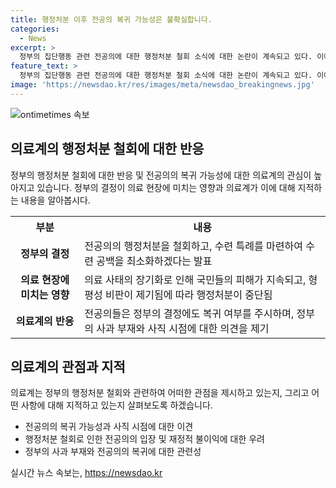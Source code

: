 ```yaml
---
title: 행정처분 이후 전공의 복귀 가능성은 불확실합니다.
categories:
  - News
excerpt: >
  정부의 집단행동 관련 전공의에 대한 행정처분 철회 소식에 대한 논란이 계속되고 있다. 이에 대해 정부는 전공의의 복귀 여부와 상관없이 행정처분을 하지 않기로 결정했다고 밝혔으며, 의료계와의 형평성 비판에도 불구하고 집단행동을 한 전공의들에게 기회를 주는 것이 공익에 부합한다는 결론을 내리고 있다. 그러나 전공의들은 이에 대해 의문을 제기하고 있으며, 정부의 사과 부재와 법적 책임 등으로 인해 복귀 여부에 대한 불확실성이 여전히 남아있다.
feature_text: >
  정부의 집단행동 관련 전공의에 대한 행정처분 철회 소식에 대한 논란이 계속되고 있다. 이에 대해 정부는 전공의의 복귀 여부와 상관없이 행정처분을 하지 않기로 결정했다고 밝혔으며, 의료계와의 형평성 비판에도 불구하고 집단행동을 한 전공의들에게 기회를 주는 것이 공익에 부합한다는 결론을 내리고 있다. 그러나 전공의들은 이에 대해 의문을 제기하고 있으며, 정부의 사과 부재와 법적 책임 등으로 인해 복귀 여부에 대한 불확실성이 여전히 남아있다.
image: 'https://newsdao.kr/res/images/meta/newsdao_breakingnews.jpg'
---
```


<p><img src="https://newsdao.kr/res/images/meta/newsdao_breakingnews.jpg" alt="ontimetimes 속보" /></p>

<h2 data-ke-size="size26">의료계의 행정처분 철회에 대한 반응</h2>

<p data-ke-size="size16">정부의 행정처분 철회에 대한 반응 및 전공의의 복귀 가능성에 대한 의료계의 관심이 높아지고 있습니다. 정부의 결정이 의료 현장에 미치는 영향과 의료계가 이에 대해 지적하는 내용을 알아봅시다.</p>

<table>
    <tr>
        <th>부분</th>
        <th>내용</th>
    </tr>
    <tr>
        <td style="text-align: center; height: 17px;"><b>정부의 결정</b></td>
        <td>전공의의 행정처분을 철회하고, 수련 특례를 마련하여 수련 공백을 최소화하겠다는 발표</td>
    </tr>
    <tr>
        <td style="text-align: center; height: 17px;"><b>의료 현장에 미치는 영향</b></td>
        <td>의료 사태의 장기화로 인해 국민들의 피해가 지속되고, 형평성 비판이 제기됨에 따라 행정처분이 중단됨</td>
    </tr>
    <tr>
        <td style="text-align: center; height: 17px;"><b>의료계의 반응</b></td>
        <td>전공의들은 정부의 결정에도 복귀 여부를 주시하며, 정부의 사과 부재와 사직 시점에 대한 의견을 제기</td>
    </tr>
</table>

<h2 data-ke-size="size26">의료계의 관점과 지적</h2>

<p data-ke-size="size16">의료계는 정부의 행정처분 철회와 관련하여 어떠한 관점을 제시하고 있는지, 그리고 어떤 사항에 대해 지적하고 있는지 살펴보도록 하겠습니다.</p>

<ul>
    <li>전공의의 복귀 가능성과 사직 시점에 대한 이견</li>
    <li>행정처분 철회로 인한 전공의의 입장 및 재정적 불이익에 대한 우려</li>
    <li>정부의 사과 부재와 전공의의 복귀에 대한 관련성</li>
</ul>
실시간 뉴스 속보는, <a href="https://newsdao.kr" rel="dofollow">https://newsdao.kr</a>


